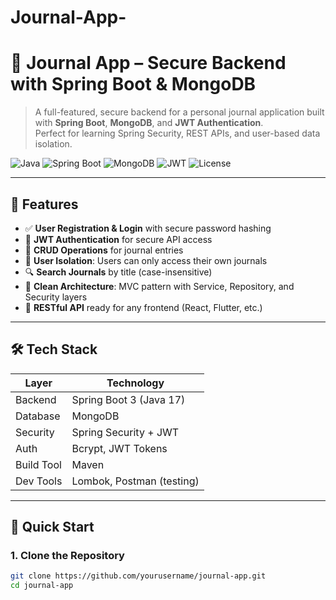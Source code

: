 # Journal-App-
# 📓 Journal App – Secure Backend with Spring Boot & MongoDB

> A full-featured, secure backend for a personal journal application built with **Spring Boot**, **MongoDB**, and **JWT Authentication**.  
> Perfect for learning Spring Security, REST APIs, and user-based data isolation.

![Java](https://img.shields.io/badge/Java-17-red?logo=java)
![Spring Boot](https://img.shields.io/badge/Spring_Boot-3.2.0-green?logo=spring&logoColor=white)
![MongoDB](https://img.shields.io/badge/MongoDB-%234ea94b?logo=mongodb&logoColor=white)
![JWT](https://img.shields.io/badge/JWT-black?logo=jsonwebtokens&logoColor=white)
![License](https://img.shields.io/badge/License-MIT-blue)

---

## 🌟 Features

- ✅ **User Registration & Login** with secure password hashing
- 🔐 **JWT Authentication** for secure API access
- 📄 **CRUD Operations** for journal entries
- 👤 **User Isolation**: Users can only access their own journals
- 🔍 **Search Journals** by title (case-insensitive)
- 🧱 **Clean Architecture**: MVC pattern with Service, Repository, and Security layers
- 🚀 **RESTful API** ready for any frontend (React, Flutter, etc.)

---

## 🛠️ Tech Stack

| Layer        | Technology               |
|-------------|--------------------------|
| Backend     | Spring Boot 3 (Java 17)  |
| Database    | MongoDB                  |
| Security    | Spring Security + JWT    |
| Auth        | Bcrypt, JWT Tokens       |
| Build Tool  | Maven                    |
| Dev Tools   | Lombok, Postman (testing)|

---

## 🚀 Quick Start

### 1. Clone the Repository
```bash
git clone https://github.com/yourusername/journal-app.git
cd journal-app
